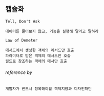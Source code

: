 ## 캡슐화

```
Tell, Don't Ask

데이터를 물어보지 않고, 기능을 실행해 달라고 말하라

Law of Demeter

메서드에서 생성한 객체의 메서드만 호출
파라미터로 받은 객체의 메서드만 호출
필드로 참조하는 객체의 메서만 호출
```


###### reference by 
```
개발자가 반드시 정복해야할 객체지향과 디자인패턴
```
